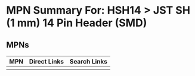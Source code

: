 



# MPN Summary For: HSH14 > JST SH (1 mm) 14 Pin Header (SMD)

## MPNs
  

|MPN|Direct Links|Search Links|
| :--- | :--- | :--- |
||||
